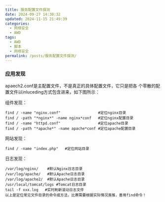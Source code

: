 ```yaml
---
title: 服务配置文件探测
date: 2024-09-27 14:30:32
updated: 2024-11-15 21:49:39
categories:
  - 网络安全
  - AWD
tags:
  - AWD
  - 脚本
  - 网络安全
permalink: /posts/服务配置文件探测/
---
```

### 应用发现

apaech2.conf是主配置文件，不是真正的具体配置文件，它只是把各 个零散的配置文件以inluceding方式包含进来，如下图所示：



组件发现：

```
find / -name "nginx.conf"                 #定位nginx目录
find / -path "*nginx*" -name nginx*conf   #定位nginx配置目录
find / -name "httpd.conf"                 #定位apache目录
find / -path "*apache*" -name apache*conf #定位apache配置目录
```

网站发现：

```
find / -name "index.php"   #定位网站目录
```

日志发现：

```
/var/log/nginx/    #默认Nginx日志目录
/var/log/apache/   #默认Apache日志目录
/var/log/apache2/  #默认Apache日志目录
/usr/local/tomcat/logs #Tomcat日志目录
tail -f xxx.log   #实时刷新滚动日志文件
以上是定位常见文件目录的命令或方法，比赛需要根据实际情况类推，善用find命令！
```